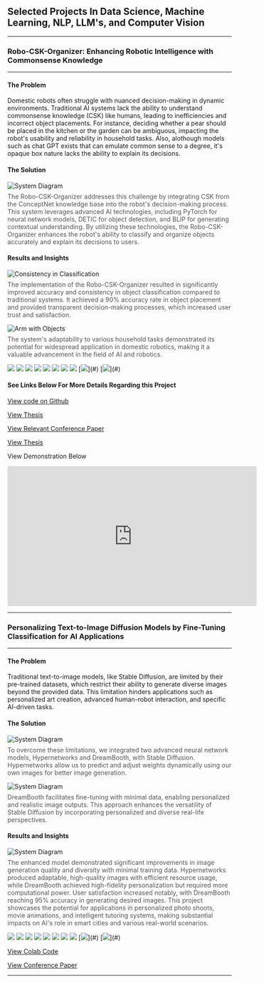 ## Selected Projects In Data Science, Machine Learning, NLP, LLM's, and Computer Vision

<style>
  figure {
    margin: 1em 0;
  }
  figure img {
    max-width: 100%;
    height: auto;
  }
  figcaption {
    color: #555;
    margin-top: 0.5em;
  }
</style>


---

### Robo-CSK-Organizer: Enhancing Robotic Intelligence with Commonsense Knowledge

---

#### The Problem

Domestic robots often struggle with nuanced decision-making in dynamic environments. Traditional AI systems lack the ability to understand commonsense knowledge (CSK) like humans, leading to inefficiencies and incorrect object placements. For instance, deciding whether a pear should be placed in the kitchen or the garden can be ambiguous, impacting the robot's usability and reliability in household tasks. Also, alothough models such as chat GPT exists that can emulate common sense to a degree, it's opaque box nature lacks the ability to explain its decisions. 


#### The Solution


<figure>
  <img src="/assets/images/robo_csk_imgs/system_diagram.png" alt="System Diagram">
  <figcaption>The Robo-CSK-Organizer addresses this challenge by integrating CSK from the ConceptNet knowledge base into the robot's decision-making process. This system leverages advanced AI technologies, including PyTorch for neural network models, DETIC for object detection, and BLIP for generating contextual understanding. By utilizing these technologies, the Robo-CSK-Organizer enhances the robot's ability to classify and organize objects accurately and explain its decisions to users.</figcaption>
</figure>


#### Results and Insights

<figure>
  <img src="/assets/images/robo_csk_imgs/consistency.png" alt="Consistency in Classification">
  <figcaption>The implementation of the Robo-CSK-Organizer resulted in significantly improved accuracy and consistency in object classification compared to traditional systems. It achieved a 90% accuracy rate in object placement and provided transparent decision-making processes, which increased user trust and satisfaction. </figcaption>
</figure>

<figure>
  <img src="/assets/images/robo_csk_imgs/arm_with_objects.png" alt="Arm with Objects">
  <figcaption>The system's adaptability to various household tasks demonstrated its potential for widespread application in domestic robotics, making it a valuable advancement in the field of AI and robotics.</figcaption>
</figure>


[![](https://img.shields.io/badge/PyTorch-white?logo=PyTorch)](#) [![](https://img.shields.io/badge/Python-white?logo=Python)](#) [![](https://img.shields.io/badge/Jupyter_Notebooks-white?logo=Jupyter)](#) [![](https://img.shields.io/badge/Google_Colab-white?logo=Google-Colab)](#) [![](https://img.shields.io/badge/Docker-white?logo=Docker)](#) [![](https://img.shields.io/badge/ConceptNet-white?logo=ConceptNet)](#) [![](https://img.shields.io/badge/DETIC-white?logo=DETIC)](#) [![](https://img.shields.io/badge/BLIP-white?logo=BLIP)](#) [![](https://img.shields.io/badge/ROS-white?)](#) [![](https://img.shields.io/badge/GitHub-white?)](#)

#### See Links Below For More Details Regarding this Project

[View code on Github](https://github.com/omnidox/ConceptNet)

[View Thesis](/pdf/Rafael_Hidalgo_RoboCSK_Thesis_final_submission_AV_signed_.pdf)

[View Relevant Conference Paper](/pdf/IEMTRONICS_2024_HidalgoEtAl.pdf)

[View Thesis](/pdf/Rafael_Hidalgo_RoboCSK_Thesis_final_submission_AV_signed_.pdf)

View Demonstration Below
<iframe width="560" height="315" src="https://www.youtube.com/embed/zJRYibVJDAM?si=Uoecs9cZA-viEe20" title="YouTube video player" frameborder="0" allow="accelerometer; autoplay; clipboard-write; encrypted-media; gyroscope; picture-in-picture; web-share" referrerpolicy="strict-origin-when-cross-origin" allowfullscreen></iframe>


---

### Personalizing Text-to-Image Diffusion Models by Fine-Tuning Classification for AI Applications

---

#### The Problem
Traditional text-to-image models, like Stable Diffusion, are limited by their pre-trained datasets, which restrict their ability to generate diverse images beyond the provided data. This limitation hinders applications such as personalized art creation, advanced human-robot interaction, and specific AI-driven tasks.

#### The Solution


<figure>
  <img src="/assets/images/stbl_dif_imgs/train_rafael.png" alt="System Diagram">
  <figcaption>To overcome these limitations, we integrated two advanced neural network models, Hypernetworks and DreamBooth, with Stable Diffusion. Hypernetworks allow us to predict and adjust weights dynamically using our own images for better image generation. </figcaption>
</figure>

<figure>
  <img src="/assets/images/stbl_dif_imgs/train_nesreen.png" alt="System Diagram">
  <figcaption> DreamBooth facilitates fine-tuning with minimal data, enabling personalized and realistic image outputs. This approach enhances the versatility of Stable Diffusion by incorporating personalized and diverse real-life perspectives.</figcaption>
</figure>

#### Results and Insights

<figure>
  <img src="/assets/images/stbl_dif_imgs/new_images.png" alt="System Diagram">
  <figcaption>The enhanced model demonstrated significant improvements in image generation quality and diversity with minimal training data. Hypernetworks produced adaptable, high-quality images with efficient resource usage, while DreamBooth achieved high-fidelity personalization but required more computational power. User satisfaction increased notably, with DreamBooth reaching 95% accuracy in generating desired images. This project showcases the potential for applications in personalized photo shoots, movie animations, and intelligent tutoring systems, making substantial impacts on AI's role in smart cities and various real-world scenarios. </figcaption>
</figure>

[![](https://img.shields.io/badge/PyTorch-white?logo=PyTorch)](#) [![](https://img.shields.io/badge/Python-white?logo=Python)](#) [![](https://img.shields.io/badge/Jupyter_Notebooks-white?logo=Jupyter)](#) [![](https://img.shields.io/badge/Google_Colab-white?logo=Google-Colab)](#) [![](https://img.shields.io/badge/Docker-white?logo=Docker)](#) [![](https://img.shields.io/badge/ConceptNet-white?logo=ConceptNet)](#) [![](https://img.shields.io/badge/DETIC-white?logo=DETIC)](#) [![](https://img.shields.io/badge/BLIP-white?logo=BLIP)](#) [![](https://img.shields.io/badge/ROS-white?)](#) [![](https://img.shields.io/badge/GitHub-white?)](#)

[View Colab Code](https://github.com/omnidox/Stable-Diffusion-Fine-Tuning-Conference-Paper/blob/main/examples/dreambooth/DreamBooth_Stable_Diffusion.ipynb)

[View Conference Paper](pdf/StableDiffusionIntelliSys2023.pdf)

---


